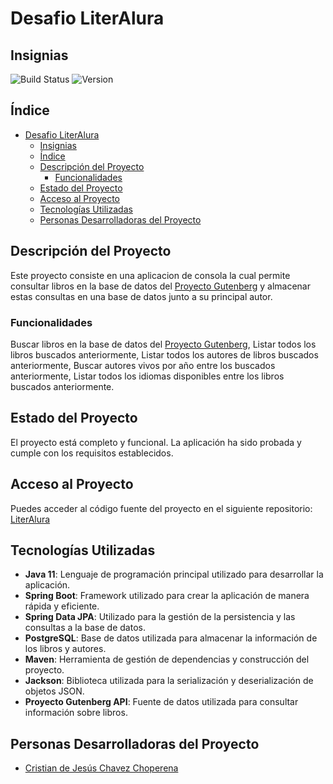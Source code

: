 # Desafio LiterAlura

## Insignias

![Build Status](https://img.shields.io/badge/build-passing-brightgreen)
![Version](https://img.shields.io/badge/version-1.0.0-blue)

## Índice

- [Desafio LiterAlura](#desafio-literalura)
  - [Insignias](#insignias)
  - [Índice](#índice)
  - [Descripción del Proyecto](#descripción-del-proyecto)
    - [Funcionalidades](#funcionalidades)
  - [Estado del Proyecto](#estado-del-proyecto)
  - [Acceso al Proyecto](#acceso-al-proyecto)
  - [Tecnologías Utilizadas](#tecnologías-utilizadas)
  - [Personas Desarrolladoras del Proyecto](#personas-desarrolladoras-del-proyecto)
  
## Descripción del Proyecto

Este proyecto consiste en una aplicacion de consola la cual permite consultar libros en la base de datos del [Proyecto Gutenberg](https://www.gutenberg.org) y almacenar estas consultas en una base de datos junto a su principal autor.


### Funcionalidades

Buscar libros en la base de datos del [Proyecto Gutenberg](https://www.gutenberg.org), Listar todos los libros buscados anteriormente, Listar todos los autores de libros buscados anteriormente, Buscar autores vivos por año entre los buscados anteriormente, Listar todos los idiomas disponibles entre los libros buscados anteriormente.

## Estado del Proyecto

El proyecto está completo y funcional. La aplicación ha sido probada y cumple con los requisitos establecidos.


## Acceso al Proyecto

Puedes acceder al código fuente del proyecto en el siguiente repositorio: [LiterAlura](https://github.com/crisdejchav/LiterAlura)

## Tecnologías Utilizadas

- **Java 11**: Lenguaje de programación principal utilizado para desarrollar la aplicación.
- **Spring Boot**: Framework utilizado para crear la aplicación de manera rápida y eficiente.
- **Spring Data JPA**: Utilizado para la gestión de la persistencia y las consultas a la base de datos.
- **PostgreSQL**: Base de datos utilizada para almacenar la información de los libros y autores.
- **Maven**: Herramienta de gestión de dependencias y construcción del proyecto.
- **Jackson**: Biblioteca utilizada para la serialización y deserialización de objetos JSON.
- **Proyecto Gutenberg API**: Fuente de datos utilizada para consultar información sobre libros.

## Personas Desarrolladoras del Proyecto

- [Cristian de Jesús Chavez Choperena](https://github.com/crisdejchav)